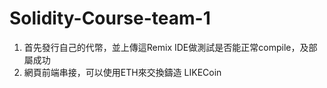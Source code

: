 # Solidity-Course-team-1
1. 首先發行自己的代幣，並上傳這Remix IDE做測試是否能正常compile，及部屬成功
2. 網頁前端串接，可以使用ETH來交換鑄造 LIKECoin